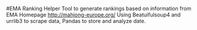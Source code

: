 #EMA Ranking Helper
 Tool to generate rankings based on information from EMA Homepage http://mahjong-europe.org/
 Using Beatuifulsoup4 and urrlib3 to scrape data, Pandas to store and analyze date.
